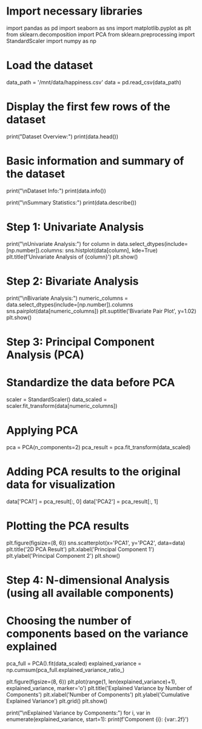 # Import necessary libraries
import pandas as pd
import seaborn as sns
import matplotlib.pyplot as plt
from sklearn.decomposition import PCA
from sklearn.preprocessing import StandardScaler
import numpy as np

# Load the dataset
data_path = '/mnt/data/happiness.csv'
data = pd.read_csv(data_path)

# Display the first few rows of the dataset
print("Dataset Overview:")
print(data.head())

# Basic information and summary of the dataset
print("\nDataset Info:")
print(data.info())

print("\nSummary Statistics:")
print(data.describe())

# Step 1: Univariate Analysis
print("\nUnivariate Analysis:")
for column in data.select_dtypes(include=[np.number]).columns:
    sns.histplot(data[column], kde=True)
    plt.title(f'Univariate Analysis of {column}')
    plt.show()

# Step 2: Bivariate Analysis
print("\nBivariate Analysis:")
numeric_columns = data.select_dtypes(include=[np.number]).columns
sns.pairplot(data[numeric_columns])
plt.suptitle('Bivariate Pair Plot', y=1.02)
plt.show()

# Step 3: Principal Component Analysis (PCA)
# Standardize the data before PCA
scaler = StandardScaler()
data_scaled = scaler.fit_transform(data[numeric_columns])

# Applying PCA
pca = PCA(n_components=2)
pca_result = pca.fit_transform(data_scaled)

# Adding PCA results to the original data for visualization
data['PCA1'] = pca_result[:, 0]
data['PCA2'] = pca_result[:, 1]

# Plotting the PCA results
plt.figure(figsize=(8, 6))
sns.scatterplot(x='PCA1', y='PCA2', data=data)
plt.title('2D PCA Result')
plt.xlabel('Principal Component 1')
plt.ylabel('Principal Component 2')
plt.show()

# Step 4: N-dimensional Analysis (using all available components)
# Choosing the number of components based on the variance explained
pca_full = PCA().fit(data_scaled)
explained_variance = np.cumsum(pca_full.explained_variance_ratio_)

plt.figure(figsize=(8, 6))
plt.plot(range(1, len(explained_variance)+1), explained_variance, marker='o')
plt.title('Explained Variance by Number of Components')
plt.xlabel('Number of Components')
plt.ylabel('Cumulative Explained Variance')
plt.grid()
plt.show()

print("\nExplained Variance by Components:")
for i, var in enumerate(explained_variance, start=1):
    print(f'Component {i}: {var:.2f}')
